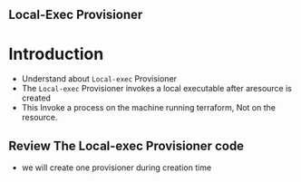 ## Local-Exec Provisioner
# Introduction
- Understand about `Local-exec` Provisioner
- The `Local-exec` Provisioner invokes a local executable after aresource is created 
- This Invoke a process on the machine running terraform, Not on the resource.

## Review The Local-exec Provisioner code
- we will create one provisioner during creation time 
